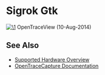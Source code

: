 # Sigrok Gtk

[![\1](../../assets/hardware/general/\2)](./File:OpenTraceView_I2C_DS1307_Decode.png.html)
[](./File:OpenTraceView_I2C_DS1307_Decode.png.html "Enlarge")
OpenTraceView (10-Aug-2014)

## See Also
- [Supported Hardware Overview](../supported-hardware.md)
- [OpenTraceCapture Documentation](../../opentracecapture/overview.md)
